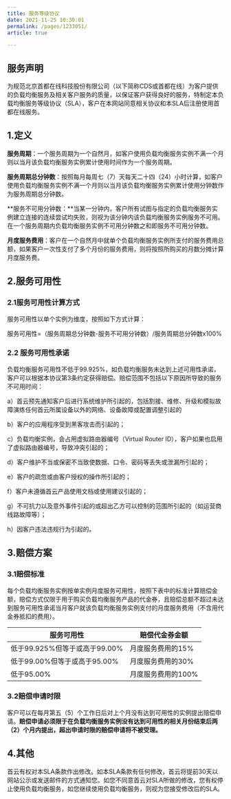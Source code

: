 ```yaml
---
title: 服务等级协议
date: 2021-11-25 10:30:01
permalink: /pages/1233051/
article: true

---
```


## 服务声明

为规范北京⾸都在线科技股份有限公司（以下简称CDS或⾸都在线）为客户提供的负载均衡服务及相关客户服务的质量，以保证客户获得良好的服务，特制定本负载均衡服务等级协议（SLA），客户在本⽹站同意相关协议和本SLA后注册使⽤⾸都在线服务。

## 1.定义

**服务周期**：⼀个服务周期为⼀个⾃然⽉，如客户使⽤负载均衡服务实例不满⼀个⽉则以当⽉该负载均衡服务实例累计使⽤时间作为⼀个服务周期。

**服务周期总分钟数**：按照每⽉每周七（7）天每天⼆⼗四（24）⼩时计算，如客户使⽤负载均衡服务实例不满⼀个⽉则以当⽉该负载均衡服务实例累计使⽤分钟数作为服务周期总分钟数。

**服务不可⽤分钟数：**当某⼀分钟内，客户所有试图与指定的负载均衡服务实例建⽴连接的连续尝试均失败，则视为该分钟内该负载均衡服务实例服务不可⽤。 在⼀个服务周期内负载均衡服务实例不可⽤分钟数之和即服务不可⽤分钟数。

**⽉度服务费⽤**：客户在⼀个⾃然⽉中就单个负载均衡服务实例所⽀付的服务费⽤总额，如果客户⼀次性⽀付了多个⽉份的服务费⽤，则将按照所购买的⽉数分摊计算⽉度服务费。

## 2.服务可⽤性

### 2.1服务可⽤性计算⽅式

服务可⽤性以单个实例为维度，按照如下⽅式计算：

服务可⽤性=（服务周期总分钟数-服务不可⽤分钟数）/服务周期总分钟数x100%

### 2.2 服务可⽤性承诺

负载均衡服务可⽤性不低于99.925%，如负载均衡服务未达到上述可⽤性承诺，客户可以根据本协议第3条约定获得赔偿。赔偿范围不包括以下原因所导致的服务不可⽤时间：

a）⾸云预先通知客户后进⾏系统维护所引起的，包括割接、维修、升级和模拟故障演练任何⾸云所属设备以外的⽹络、设备故障或配置调整引起的

b）客户的应⽤程序受到⿊客攻击⽽引起的；

c）负载均衡实例，会占⽤虚拟路由器编号（Virtual Router ID），客户如果也启⽤了虚拟路由器编号，导致冲突引起的；

d）客户维护不当或保密不当致使数据、⼝令、密码等丢失或泄漏所引起的；

e）客户的疏忽或由客户授权的操作所引起的；

f）客户未遵循⾸云产品使⽤⽂档或使⽤建议引起的；

g）不可抗⼒以及意外事件引起的或超出⼄⽅可以控制的范围所引起的（如运营商线路故障等）；

h）因客户违法违规⾏为引起的。

## 3.赔偿⽅案

### 3.1赔偿标准

每个负载均衡服务实例按单实例⽉度服务可⽤性，按照下表中的标准计算赔偿⾦额，赔偿⽅式仅限于⽤于购买负载均衡服务产品的代⾦券，且赔偿总额不超过未达到服务可⽤性承诺当⽉客户就该负载均衡服务实例⽀付的⽉度服务费⽤（不含⽤代⾦券抵扣的费⽤）。

| 服务可用性                    | 赔偿代金券金额     |
| ----------------------------- | ------------------ |
| 低于99.925%但等于或⾼于99.00% | ⽉度服务费⽤的15%  |
| 低于99.00%但等于或⾼于95.00%  | ⽉度服务费⽤的30%  |
| 低于95.00%                    | ⽉度服务费⽤的100% |

### 3.2赔偿申请时限

客户可以在每⽉第五（5）个⼯作⽇后对上个⽉没有达到可⽤性的实例提出赔偿申请。**赔偿申请必须限于在负载均衡服务实例没有达到可⽤性的相关⽉份结束后两（2）个⽉内提出，超出申请时限的赔偿申请将不被受理。**

## 4.其他

⾸云有权对本SLA条款作出修改。如本SLA条款有任何修改，⾸云将提前30天以⽹站公示或发送邮件的⽅式通知您。如您不同意⾸云对SLA所做的修改，您有权停⽌使⽤负载均衡服务，如您继续使⽤负载均衡服务，则视为您接受修改后的SLA。
